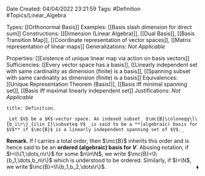 <div class="topSpace"></div>

Date Created: 04/04/2022 23:21:59
Tags: #Definition #Topics/Linear_Algebra

Types: [[Orthonormal Basis]]
Examples: [[Basis slash dimension for direct sum]]
Constructions: [[Dimension (Linear Algebra)]], [[Dual Basis]], [[Basis Transition Map]], [[Coordinate representation of vector spaces]], [[Matrix representation of linear maps]]
Generalizations: _Not Applicable_

Properties: [[Existence of unique linear map via action on basis vectors]]
Sufficiencies: [[Every vector space has a basis]], [[Linearly independent set with same cardinality as dimension (finite) is a basis]], [[Spanning subset with same cardinality as dimension (finite) is a basis]]
Equivalences: [[Unique Representation Theorem (Basis)]], [[Basis iff minimal spanning set]], [[Basis iff maximal linearly independent set]]
Justifications: _Not Applicable_

``` ad-Definition
title: Definition.

_Let $V$ be a $K$-vector space. An indexed subset_ $\mc{B}\coloneqq\l\{b_i\r\}_{i\in I}\subseteq V$ _is said to be a **(algebraic) basis for $V$** if $\mc{B}$ is a linearly independent spanning set of $V$._

```

**Remark.** If $I$ carries a total order, then $\mc{B}$ inherits this order and is hence said to be an **ordered (algebraic) basis for $V$**. Abusing notation, if $I=\l\{1,\dots,n\r\}$ for some $n\in\N$, we write $\mc{B}=\l\{b_1,\dots,b_n\r\}$ which is understood to be ordered. Similarly, if $I=\N$, we write $\mc{B}=\l\{b_1,b_2,\dots\r\}$.<span style="float:right;">$\blacklozenge$</span>
